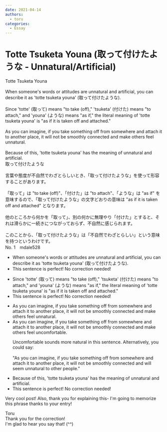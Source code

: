 ```yaml
---
date: 2021-04-14
authors:
  - toru
categories:
  - Essay
---
```


<h1 id="subject_show">Totte Tsuketa Youna (取って付けたような - Unnatural/Artificial)</h1>
<div class="date" hidden>Apr 14, 2021 13:22</div>
<div id="post"><div id="body_show_ori">
Totte Tsuketa Youna<br/><br/>When someone's words or attitudes are unnatural and artificial, you can describe it as 'totte tsuketa youna' (取って付けたような).<br/><br/>Since 'totte' (取って) means "to take (off)," 'tsuketa' (付けた) means "to attach," and 'youna' (ような) means "as if," the literal meaning of 'totte tsuketa youna' is "as if it is taken off and attached."<br/><br/>As you can imagine, if you take something off from somewhere and attach it to another place, it will not be smoothly connected and make others feel unnatural.<br/><br/>Because of this, 'totte tsuketa youna' has the meaning of unnatural and artificial.
</div></div>

<!-- more -->

<div id="post_ja"><div id="body_show_mo">
取って付けたような<br/><br/>言葉や態度が不自然でわざとらしいとき、「取って付けたような」を使って形容することがあります。<br/><br/>「取って」は "to take (off)"、「付けた」は "to attach"、「ような」は "as if" を意味するので、「取って付けたような」の文字どおりの意味は "as if it is taken off and attached" となります。<br/><br/>他のところから何かを「取って」、別の何かに無理やり「付けた」とすると、それは滑らかに一続きにつながっておらず、不自然に感じられます。<br/><br/>このことから、「取って付けたような」は「不自然でわざとらしい」という意味を持つというわけです。
</div></div>
<div id="block"><div class="first_name"> No. 1　<span class="just_name">mdale528</span></div><div id="block2">
<ul class="correction_field">
<li class="incorrect">When someone's words or attitudes are unnatural and artificial, you can describe it as 'totte tsuketa youna' (取って付けたような).</li>
<li class="corrected perfect">This sentence is perfect! No correction needed!</li>
</ul>
<ul class="correction_field">
<li class="incorrect">Since 'totte' (取って) means "to take (off)," 'tsuketa' (付けた) means "to attach," and 'youna' (ような) means "as if," the literal meaning of 'totte tsuketa youna' is "as if it is taken off and attached."</li>
<li class="corrected perfect">This sentence is perfect! No correction needed!</li>
</ul>
<ul class="correction_field">
<li class="incorrect">As you can imagine, if you take something off from somewhere and attach it to another place, it will not be smoothly connected and make others feel unnatural.</li>
<li class="corrected correct">
As you can imagine, if you take something off from somewhere and attach it to another place, it will not be smoothly connected and make others feel <span class="f_blue">uncomfortable.</span>
<p class="correction_comment">Uncomfortable sounds more natural in this sentence.  Alternatively, you could say:<br/><br/>"As you can imagine, if you take something off from somewhere and attach it to another place, it will not be smoothly connected and will seem unnatural to other people."</p>
</li>
</ul>
<ul class="correction_field">
<li class="incorrect">Because of this, 'totte tsuketa youna' has the meaning of unnatural and artificial.</li>
<li class="corrected perfect">This sentence is perfect! No correction needed!</li>
</ul>
<p class="comment_small">
 Very cool post!  Also, thank you for explaining this- I'm going to memorize this phrase thanks to your entry!
</p>

</div><div class="name"><span class="just_name">Toru</span><br>
Thank you for the correction!<br/>I'm glad to hear you say that! (^^)
</div>
</div>
